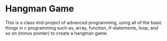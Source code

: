 # Hangman Game
This is a class mid-project of advanced programming, using all of the basic things in c programming such as, array, function, if-statements, loop, and so on (minus pointer) to create a hangman game.
